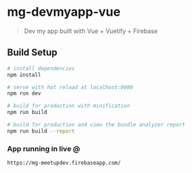 # mg-devmyapp-vue

> Dev my app built with Vue + Vuetify + Firebase

## Build Setup

``` bash
# install dependencies
npm install

# serve with hot reload at localhost:8080
npm run dev

# build for production with minification
npm run build

# build for production and view the bundle analyzer report
npm run build --report
```
### App running in live @
```
https://mg-meetupdev.firebaseapp.com/
```

